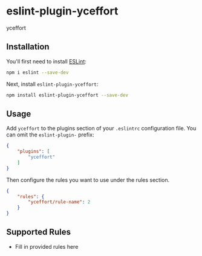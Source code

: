 # eslint-plugin-yceffort

yceffort

## Installation

You'll first need to install [ESLint](https://eslint.org/):

```sh
npm i eslint --save-dev
```

Next, install `eslint-plugin-yceffort`:

```sh
npm install eslint-plugin-yceffort --save-dev
```

## Usage

Add `yceffort` to the plugins section of your `.eslintrc` configuration file. You can omit the `eslint-plugin-` prefix:

```json
{
    "plugins": [
        "yceffort"
    ]
}
```


Then configure the rules you want to use under the rules section.

```json
{
    "rules": {
        "yceffort/rule-name": 2
    }
}
```

## Supported Rules

* Fill in provided rules here


